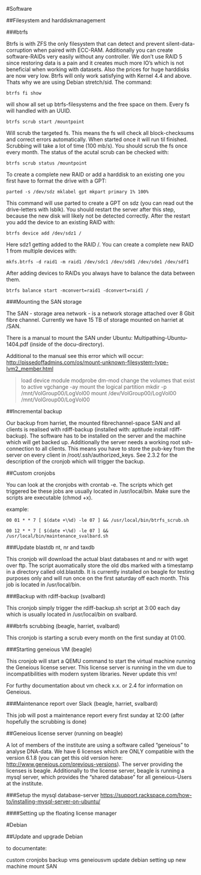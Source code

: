 #Software

##Filesystem and harddiskmanagement

###btrfs


Btrfs is with ZFS the only filesystem that can detect and prevent silent-data-corruption when paired with ECC-RAM. Additionally you can create software-RAIDs very easily without any controller. We don’t use RAID 5 since restoring data is a pain and it creates much more IO’s which is not beneficial when working with datasets. Also the prices for huge harddisks are now very low. Btrfs will only work satisfying with Kernel 4.4 and above. Thats why we are using Debian stretch/sid. The command:


`btrfs fi show`


will show all set up btrfs-filesystems and the free space on them. Every fs will handled with an UUID.


`btrfs scrub start /mountpoint`


Will scrub the targeted fs. This means the fs will check all block-checksums and correct errors automatically. When started once it will run til finished. Scrubbing will take a lot of time (100 mb/s). You should scrub the fs once every month. The status of the acutal scrub can be checked with:


`btrfs scrub status /mountpoint`


To create a complete new RAID or add a harddisk to an existing one you first have to format the drive with a GPT:


`parted -s /dev/sdz mklabel gpt mkpart primary 1% 100%`


This command will use parted to create a GPT on sdz (you can read out the drive-letters with lsblk). You should restart the server after this step, because the new disk will likely not be detected correctly. After the restart you add the device to an existing RAID with:


`btrfs device add /dev/sdz1 /`


Here sdz1 getting added to the RAID /. You can create a complete new RAID 1 from multiple devices with:


`mkfs.btrfs -d raid1 -m raid1 /dev/sdc1 /dev/sdd1 /dev/sde1 /dev/sdf1`


After adding devices to RAIDs you always have to balance the data between them.


`btrfs balance start -mconvert=raid1 -dconvert=raid1 /`


###Mounting the SAN storage


The SAN - storage area network - is a network storage attached over 8 Gbit fibre channel. Currently we have 15 TB of storage mounted on harriet at /SAN.


There is a manual to mount the SAN under Ubuntu: Multipathing-Ubuntu-1404.pdf (inside of the docu-directory).


Additional to the manual see this error which will occur: http://pissedoffadmins.com/os/mount-unknown-filesystem-type-lvm2_member.html


> load device module
modprobe dm-mod
> change the volumes that exist to active
vgchange -ay
> mount the logical partition
mkdir -p /mnt/VolGroup00/LogVol00
mount /dev/VolGroup00/LogVol00 /mnt/VolGroup00/LogVol00




##Incremental backup


Our backup from harriet, the mounted fibrechannel-space SAN and all clients is realised with rdiff-backup (installed with: aptitude install rdiff-backup). The software has to be installed on the server and the machine which will get backed up. Additionally the server needs a working root ssh-connection to all clients. This means you have to store the pub-key from the server on every client in /root/.ssh/authorized_keys. See 2.3.2 for the description of the cronjob which will trigger the backup.




##Custom cronjobs


You can look at the cronjobs with crontab -e. The scripts which get triggered be these jobs are usually located in /usr/local/bin. Make sure the scripts are executable (chmod +x).


example:

`00 01 * * 7 [ $(date +\%d) -le 07 ] && /usr/local/bin/btrfs_scrub.sh`


`00 12 * * 7 [ $(date +\%d) -le 07 ] && /usr/local/bin/maintenance_svalbard.sh`


###Update blastdb nt, nr and taxdb


This cronjob will download the actual blast databases nt and nr with wget over ftp. The script auomatically store the old dbs marked with a timestamp in a directory called old.blastdb. It is currently installed on beagle for testing purposes only and will run once on the first saturday off each month. This job is located in /usr/local/bin.


###Backup with rdiff-backup (svalbard)


This cronjob simply trigger the rdiff-backup.sh script at 3:00 each day which is usually located in /usr/local/bin on svalbard.


###btrfs scrubbing (beagle, harriet, svalbard)


This cronjob is starting a scrub every month on the first sunday at 01:00. 


###Starting geneious VM (beagle)


This cronjob will start a QEMU command to start the virtual machine running the Geneious license server. This license server is running in the vm due to incompatibilities with modern system libraries. Never update this vm!


For furthy documentation about vm check x.x. or 2.4 for information on Geneious.


###Maintenance report over Slack (beagle, harriet, svalbard)


This job will post a maintenance report every first sunday at 12:00 (after hopefully the scrubbing is done)


##Geneious license server (running on beagle)


A lot of members of the institute are using a software called “geneious” to analyse DNA-data. We have 6 licenses which are ONLY compatible with the version 6.1.8 (you can get this old version here: http://www.geneious.com/previous-versions). The server providing the licenses is beagle. Additionally to the license server, beagle is running a mysql server, which provides the “shared database” for all geneious-Users at the institute.


###Setup the mysql database-server https://support.rackspace.com/how-to/installing-mysql-server-on-ubuntu/


####Setting up the floating license manager 


#Debian


##Update and upgrade Debian














to documentate:


custom cronjobs
backup
vms
geneiousvm
update debian
setting up new machine
mount SAN
